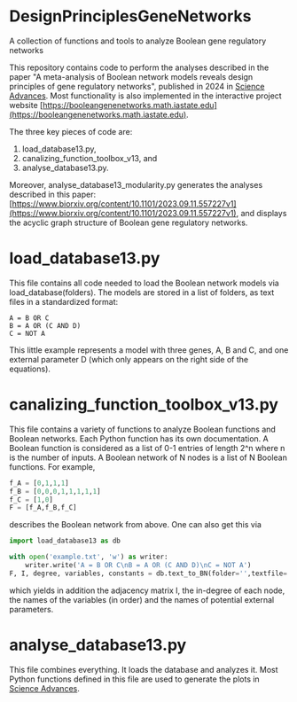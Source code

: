 # DesignPrinciplesGeneNetworks
A collection of functions and tools to analyze Boolean gene regulatory networks

This repository contains code to perform the analyses described in the paper "A meta-analysis of Boolean network models reveals design principles of gene regulatory networks", published in 2024 in [Science Advances](https://www.science.org/doi/full/10.1126/sciadv.adj0822). 
Most functionality is also implemented in the interactive project website [https://booleangenenetworks.math.iastate.edu](https://booleangenenetworks.math.iastate.edu).

The three key pieces of code are:
1. load_database13.py,
2. canalizing_function_toolbox_v13, and
3. analyse_database13.py.

Moreover, analyse_database13_modularity.py generates the analyses described in this paper: [https://www.biorxiv.org/content/10.1101/2023.09.11.557227v1](https://www.biorxiv.org/content/10.1101/2023.09.11.557227v1), and displays the acyclic graph structure of Boolean gene regulatory networks.

# load_database13.py
This file contains all code needed to load the Boolean network models via load_database(folders). The models are stored in a list of folders, as text files in a standardized format:
```text
A = B OR C
B = A OR (C AND D)
C = NOT A
```
This little example represents a model with three genes, A, B and C, and one external parameter D (which only appears on the right side of the equations).

# canalizing_function_toolbox_v13.py
This file contains a variety of functions to analyze Boolean functions and Boolean networks. Each Python function has its own documentation. A Boolean function is considered as a list of 0-1 entries of length 2^n where n is the number of inputs. A Boolean network of N nodes is a list of N Boolean functions. For example,
```python
f_A = [0,1,1,1]
f_B = [0,0,0,1,1,1,1,1]
f_C = [1,0]
F = [f_A,f_B,f_C]
```
describes the Boolean network from above. One can also get this via
```python
import load_database13 as db

with open('example.txt', 'w') as writer:
    writer.write('A = B OR C\nB = A OR (C AND D)\nC = NOT A')
F, I, degree, variables, constants = db.text_to_BN(folder='',textfile='example.txt')
```
which yields in addition the adjacency matrix I, the in-degree of each node, the names of the variables (in order) and the names of potential external parameters.

# analyse_database13.py
This file combines everything. It loads the database and analyzes it. Most Python functions defined in this file are used to generate the plots in [Science Advances](https://www.science.org/doi/full/10.1126/sciadv.adj0822).
 

